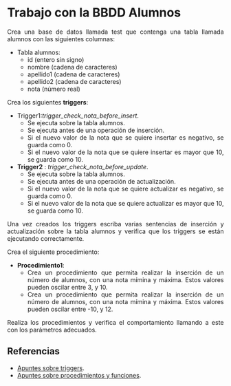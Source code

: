 <div align="justify">

# Trabajo con la BBDD Alumnos

Crea una base de datos llamada test que contenga una tabla llamada alumnos con las siguientes columnas:

- Tabla alumnos:
  - id (entero sin signo)
  - nombre (cadena de caracteres)
  - apellido1 (cadena de caracteres)
  - apellido2 (cadena de caracteres)
  - nota (número real)
  
Crea los siguientes __triggers__:
- Trigger1:_trigger_check_nota_before_insert_.
  - Se ejecuta sobre la tabla alumnos.
  - Se ejecuta antes de una operación de inserción.
  - Si el nuevo valor de la nota que se quiere insertar es negativo, se guarda como 0.
  - Si el nuevo valor de la nota que se quiere insertar es mayor que 10, se guarda como 10.
- __Trigger2__ : _trigger_check_nota_before_update_.
  - Se ejecuta sobre la tabla alumnos.
  - Se ejecuta antes de una operación de actualización.
  - Si el nuevo valor de la nota que se quiere actualizar es negativo, se guarda como 0.
  - Si el nuevo valor de la nota que se quiere actualizar es mayor que 10, se guarda como 10.

Una vez creados los triggers escriba varias sentencias de inserción y actualización sobre la tabla alumnos y verifica que los triggers se están ejecutando correctamente.

Crea el siguiente procedimiento:
- __Procedimiento1__:
  - Crea un procedimiento que permita realizar la inserción de un número de alumnos, con una nota mímina y máxima. Estos valores pueden oscilar entre 3, y 10.
  - Crea un procedimiento que permita realizar la inserción de un número de alumnos, con una nota mímina y máxima. Estos valores pueden oscilar entre -10, y 12.

Realiza los procedimientos y verifica el comportamiento llamando a este con los parámetros adecuados.

## Referencias

- [Apuntes sobre triggers](../../trigers.md).
- [Apuntes sobre procedimientos y funciones](../../procedimientos.md).

</div>